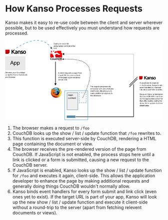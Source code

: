 # How Kanso Processes Requests

Kanso makes it easy to re-use code between the client and server wherever
possible, but to be used effectively you must understand how requests are
processed.

<img src="images/request_flow.png" alt="Kanso request flow" class="diagram" />

1. The browser makes a request to <code>/foo</code>
2. CouchDB looks up the show / list / update function that <code>/foo</code>
   rewrites to.
3. This function is executed server-side by CouchDB, rendering a HTML page
   containing the document or view.
4. The browser receives the pre-rendered version of the page from CouchDB.
   If JavaScript is not enabled, the process stops here until a link is
   clicked or a form is submitted, causing a new request to the CouchDB server.
5. If JavaScript is enabled, Kanso looks up the show / list / update function
   for <code>/foo</code> and executes it again, client-side. This allows the
   application developer to enhance the page by making additional requests and
   generally doing things CouchDB wouldn't normally allow.
6. Kanso binds event handlers for every form submit and link click
   (even ones yet to exist). If the target URL is part of your app, Kanso
   will look up the new show / list / update function and execute it client-side
   without a round-trip to the server (apart from fetching relevent documents
   or views).
